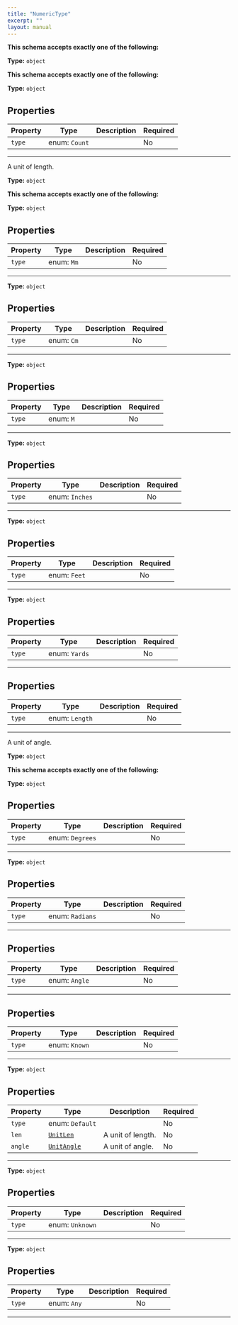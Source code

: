 ```yaml
---
title: "NumericType"
excerpt: ""
layout: manual
---
```







**This schema accepts exactly one of the following:**


**Type:** `object`



**This schema accepts exactly one of the following:**


**Type:** `object`





## Properties

| Property | Type | Description | Required |
|----------|------|-------------|----------|
| `type` |enum: `Count`|  | No |


----
A unit of length.

**Type:** `object`



**This schema accepts exactly one of the following:**


**Type:** `object`





## Properties

| Property | Type | Description | Required |
|----------|------|-------------|----------|
| `type` |enum: `Mm`|  | No |


----

**Type:** `object`





## Properties

| Property | Type | Description | Required |
|----------|------|-------------|----------|
| `type` |enum: `Cm`|  | No |


----

**Type:** `object`





## Properties

| Property | Type | Description | Required |
|----------|------|-------------|----------|
| `type` |enum: `M`|  | No |


----

**Type:** `object`





## Properties

| Property | Type | Description | Required |
|----------|------|-------------|----------|
| `type` |enum: `Inches`|  | No |


----

**Type:** `object`





## Properties

| Property | Type | Description | Required |
|----------|------|-------------|----------|
| `type` |enum: `Feet`|  | No |


----

**Type:** `object`





## Properties

| Property | Type | Description | Required |
|----------|------|-------------|----------|
| `type` |enum: `Yards`|  | No |


----


## Properties

| Property | Type | Description | Required |
|----------|------|-------------|----------|
| `type` |enum: `Length`|  | No |


----
A unit of angle.

**Type:** `object`



**This schema accepts exactly one of the following:**


**Type:** `object`





## Properties

| Property | Type | Description | Required |
|----------|------|-------------|----------|
| `type` |enum: `Degrees`|  | No |


----

**Type:** `object`





## Properties

| Property | Type | Description | Required |
|----------|------|-------------|----------|
| `type` |enum: `Radians`|  | No |


----


## Properties

| Property | Type | Description | Required |
|----------|------|-------------|----------|
| `type` |enum: `Angle`|  | No |


----


## Properties

| Property | Type | Description | Required |
|----------|------|-------------|----------|
| `type` |enum: `Known`|  | No |


----

**Type:** `object`





## Properties

| Property | Type | Description | Required |
|----------|------|-------------|----------|
| `type` |enum: `Default`|  | No |
| `len` |[`UnitLen`](/docs/kcl/types/UnitLen)| A unit of length. | No |
| `angle` |[`UnitAngle`](/docs/kcl/types/UnitAngle)| A unit of angle. | No |


----

**Type:** `object`





## Properties

| Property | Type | Description | Required |
|----------|------|-------------|----------|
| `type` |enum: `Unknown`|  | No |


----

**Type:** `object`





## Properties

| Property | Type | Description | Required |
|----------|------|-------------|----------|
| `type` |enum: `Any`|  | No |


----




